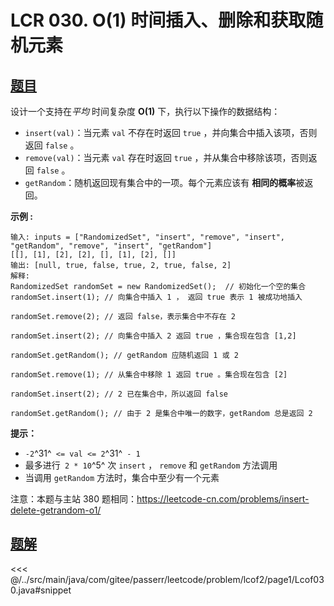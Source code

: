 # LCR 030. O(1) 时间插入、删除和获取随机元素

## [题目](https://leetcode.cn/problems/FortPu/)
设计一个支持在*平均* 时间复杂度 **O(1)** 下，执行以下操作的数据结构：

* `insert(val)`：当元素 `val` 不存在时返回 `true` ，并向集合中插入该项，否则返回 `false` 。
* `remove(val)`：当元素 `val` 存在时返回 `true` ，并从集合中移除该项，否则返回 `false` 。
* `getRandom`：随机返回现有集合中的一项。每个元素应该有 **相同的概率**被返回。

**示例 :**

```
输入: inputs = ["RandomizedSet", "insert", "remove", "insert", "getRandom", "remove", "insert", "getRandom"]
[[], [1], [2], [2], [], [1], [2], []]
输出: [null, true, false, true, 2, true, false, 2]
解释:
RandomizedSet randomSet = new RandomizedSet();  // 初始化一个空的集合
randomSet.insert(1); // 向集合中插入 1 ， 返回 true 表示 1 被成功地插入

randomSet.remove(2); // 返回 false，表示集合中不存在 2 

randomSet.insert(2); // 向集合中插入 2 返回 true ，集合现在包含 [1,2] 

randomSet.getRandom(); // getRandom 应随机返回 1 或 2 
  
randomSet.remove(1); // 从集合中移除 1 返回 true 。集合现在包含 [2] 

randomSet.insert(2); // 2 已在集合中，所以返回 false 

randomSet.getRandom(); // 由于 2 是集合中唯一的数字，getRandom 总是返回 2 
```

**提示：**

* `-2`^31^` <= val <= 2`^31^` - 1`
* 最多进行` 2 * 10`^5^ 次 `insert` ， `remove` 和 `getRandom` 方法调用
* 当调用 `getRandom` 方法时，集合中至少有一个元素

注意：本题与主站 380 题相同：<https://leetcode-cn.com/problems/insert-delete-getrandom-o1/>


## [题解](https://github.com/PasseRR/JavaLeetCode/blob/master/src/main/java/com/gitee/passerr/leetcode/problem/lcof2/page1/Lcof030.java)

<<< @/../src/main/java/com/gitee/passerr/leetcode/problem/lcof2/page1/Lcof030.java#snippet
